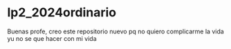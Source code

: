# lp2_2024ordinario
Buenas profe, creo este repositorio nuevo pq no quiero complicarme la vida yu no se que hacer con mi vida
